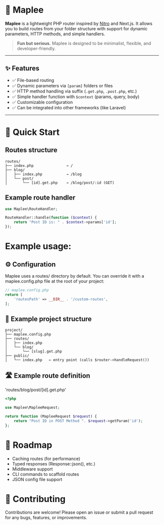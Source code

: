 # 🍁 Maplee

**Maplee** is a lightweight PHP router inspired by [Nitro](https://nitro.unjs.io/) and Next.js. It allows you to build routes from your folder structure with support for dynamic parameters, HTTP methods, and simple handlers.

> **Fun but serious.** Maplee is designed to be minimalist, flexible, and developer-friendly.

---

## ✨ Features

- ✅ File-based routing
- ✅ Dynamic parameters via `[param]` folders or files
- ✅ HTTP method handling via suffix (`.get.php`, `.post.php`, etc.)
- ✅ Simple handler function with `$context` (params, query, body)
- ✅ Customizable configuration
- ✅ Can be integrated into other frameworks (like Laravel)

---

# 🚀 Quick Start
## Routes structure
```
routes/
├── index.php               → /
├── blog/
│   ├── index.php           → /blog
│   └── post/
│       └── [id].get.php    → /blog/post/:id (GET)
```
## Example route handler

```php
use Maplee\RouteHandler;

RouteHandler::handle(function ($context) {
    return "Post ID is: " . $context->params['id'];
});
```

# Example usage:

## ⚙️ Configuration

Maplee uses a routes/ directory by default. You can override it with a maplee.config.php file at the root of your project:
```php
// maplee.config.php
return [
    'routesPath' => __DIR__ . '/custom-routes',
];
```
## 📂 Example project structure
```
project/
├── maplee.config.php
├── routes/
│   ├── index.php
│   └── blog/
│       └── [slug].get.php
├── public/
│   └── index.php   ← entry point (calls $router->handleRequest())
```
## 🛣️ Example route definition
'routes/blog/post/[id].get.php'
```php
<?php

use Maplee\MapleeRequest;

return function (MapleeRequest $request) {
    return "Post ID in POST Method ". $request->getParam('id');
};
```

# 🧭 Roadmap
- Caching routes (for performance)
- Typed responses (Response::json(), etc.)
- Middleware support
- CLI commands to scaffold routes
- JSON config file support

# 🤝 Contributing

Contributions are welcome! Please open an issue or submit a pull request for any bugs, features, or improvements.



